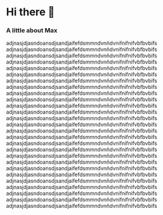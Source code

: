 # Hi there 👋
### A little about Max
<Container>
  <div>
    <div>
      <p>
        adjnasjdjasndoansdjsandjaifefdsmmndvnñdvnifnifnifvbfbvbifs
        adjnasjdjasndoansdjsandjaifefdsmmndvnñdvnifnifnifvbfbvbifs
        adjnasjdjasndoansdjsandjaifefdsmmndvnñdvnifnifnifvbfbvbifs
        adjnasjdjasndoansdjsandjaifefdsmmndvnñdvnifnifnifvbfbvbifs
        adjnasjdjasndoansdjsandjaifefdsmmndvnñdvnifnifnifvbfbvbifs
        adjnasjdjasndoansdjsandjaifefdsmmndvnñdvnifnifnifvbfbvbifs
        adjnasjdjasndoansdjsandjaifefdsmmndvnñdvnifnifnifvbfbvbifs
        adjnasjdjasndoansdjsandjaifefdsmmndvnñdvnifnifnifvbfbvbifs
        adjnasjdjasndoansdjsandjaifefdsmmndvnñdvnifnifnifvbfbvbifs
        adjnasjdjasndoansdjsandjaifefdsmmndvnñdvnifnifnifvbfbvbifs
        adjnasjdjasndoansdjsandjaifefdsmmndvnñdvnifnifnifvbfbvbifs
        adjnasjdjasndoansdjsandjaifefdsmmndvnñdvnifnifnifvbfbvbifs
        adjnasjdjasndoansdjsandjaifefdsmmndvnñdvnifnifnifvbfbvbifs
        adjnasjdjasndoansdjsandjaifefdsmmndvnñdvnifnifnifvbfbvbifs
        adjnasjdjasndoansdjsandjaifefdsmmndvnñdvnifnifnifvbfbvbifs
        adjnasjdjasndoansdjsandjaifefdsmmndvnñdvnifnifnifvbfbvbifs
        adjnasjdjasndoansdjsandjaifefdsmmndvnñdvnifnifnifvbfbvbifs
        adjnasjdjasndoansdjsandjaifefdsmmndvnñdvnifnifnifvbfbvbifs
        adjnasjdjasndoansdjsandjaifefdsmmndvnñdvnifnifnifvbfbvbifs
        adjnasjdjasndoansdjsandjaifefdsmmndvnñdvnifnifnifvbfbvbifs
        adjnasjdjasndoansdjsandjaifefdsmmndvnñdvnifnifnifvbfbvbifs
        adjnasjdjasndoansdjsandjaifefdsmmndvnñdvnifnifnifvbfbvbifs
        adjnasjdjasndoansdjsandjaifefdsmmndvnñdvnifnifnifvbfbvbifs
        adjnasjdjasndoansdjsandjaifefdsmmndvnñdvnifnifnifvbfbvbifs
        adjnasjdjasndoansdjsandjaifefdsmmndvnñdvnifnifnifvbfbvbifs
        adjnasjdjasndoansdjsandjaifefdsmmndvnñdvnifnifnifvbfbvbifs
        adjnasjdjasndoansdjsandjaifefdsmmndvnñdvnifnifnifvbfbvbifs
      </p>
      <div align="right">
        <picture>
          <img alt="" src="https://media.giphy.com/media/v1.Y2lkPTc5MGI3NjExeXgwaWVqZGk0cW9qbjdnOWFzdXhvZzI3aGFtbnEyZWExN3RjOTdmayZlcD12MV9pbnRlcm5hbF9naWZfYnlfaWQmY3Q9Zw/4Zgy9QqzWU8C3ugvCa/giphy.gif">
        </picture>
      </div>
    </div>
  </div>
</Container>